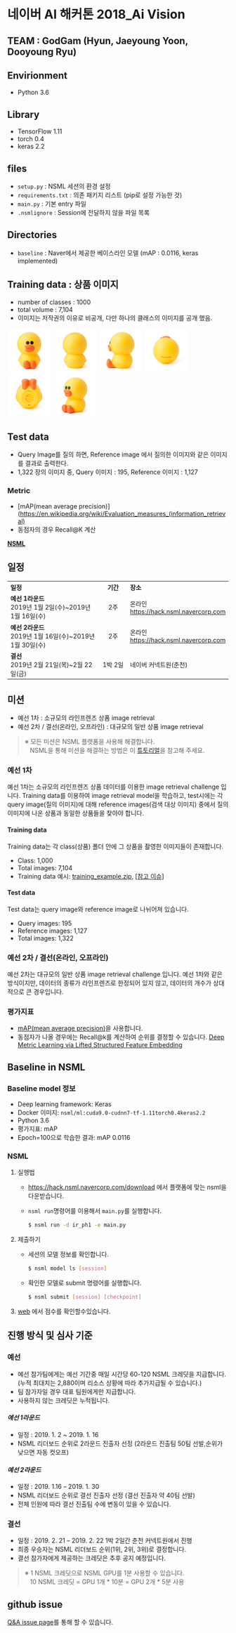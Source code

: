 # 네이버 AI 해커톤 2018_Ai Vision

## TEAM : GodGam (Hyun, Jaeyoung Yoon, Dooyoung Ryu)

## Envirionment

  - Python 3.6

## Library
  - TensorFlow 1.11
  - torch 0.4
  - keras 2.2

## files
  - `setup.py` : NSML 세션의 환경 설정
  - `requirements.txt` : 의존 패키지 리스트 (pip로 설정 가능한 것)
  - `main.py` : 기본 entry 파일
  - `.nsmlignore` : Session에 전달하지 않을 파일 목록

## Directories
  - `baseline` : Naver에서 제공한 베이스라인 모델 (mAP : 0.0116, keras implemented)

## Training data  : 상품 이미지
  - number of classes : 1000
  - total volume : 7,104
  - 이미지는 저작권의 이유로 비공개, 다만 하나의 클래스의 이미지를 공개 했음.

  <p float="left">
    <img src="./sample_image/ex (1).jpg" width="100" />
    <img src="./sample_image/ex (2).jpg" width="100" />
    <img src="./sample_image/ex (3).jpg" width="100" />
    <img src="./sample_image/ex (4).jpg" width="100" />
    <img src="./sample_image/ex (5).jpg" width="100" />
    <img src="./sample_image/ex (6).jpg" width="100" />
  </p>

## Test data
  - Query Image를 질의 하면, Reference image 에서 질의한 이미지와 같은 이미지를 결과로 출력한다.
  - 1,322 장의 이미지 중, Query 이미지 : 195, Reference 이미지 : 1,127

### Metric
  - [mAP(mean average precision)](https://en.wikipedia.org/wiki/Evaluation_measures_(information_retrieval)
  - 동점자의 경우 Recall@K 계산


<strong>[NSML](https://hack.nsml.navercorp.com/intro)</strong>

## 일정
<table class="tbl_schedule">
  <tr>
    <th style="text-align:left;width:50%">일정</th>
    <th style="text-align:center;width:15%">기간</th>
    <th style="text-align:left;width:35%">장소</th>
  </tr>
  <tr>
    <td>
      <strong>예선 1라운드</strong><br>
      2019년 1월 2일(수)~2019년 1월 16일(수)
    </td>
    <td style="text-align:center">2주</td>
    <td>
      온라인<br>
      <a href="https://hack.nsml.navercorp.com">https://hack.nsml.navercorp.com</a>
    </td>
  </tr>
  <tr>
    <td>
      <strong>예선 2라운드</strong><br>
      2019년 1월 16일(수)~2019년 1월 30일(수)
    </td>
    <td style="text-align:center">2주</td>
    <td>
      온라인<br>
      <a href="https://hack.nsml.navercorp.com">https://hack.nsml.navercorp.com</a>
    </td>
  </tr>
  <tr>
    <td>
      <strong>결선</strong><br>
      2019년 2월 21일(목)~2월 22일(금)
    </td>
    <td style="text-align:center">1박 2일</td>
    <td>
      네이버 커넥트원(춘천)<br>
    </td>
  </tr>
</table>


## 미션

* 예선 1차 : 소규모의 라인프렌즈 상품 image retrieval
* 예선 2차 / 결선(온라인, 오프라인) : 대규모의 일반 상품 image retrieval
> ※ 모든 미션은 NSML 플랫폼을 사용해 해결합니다.<br>
> &nbsp;&nbsp;&nbsp;NSML을 통해 미션을 해결하는 방법은 이 [튜토리얼](https://n-clair.github.io/vision-docs/)을 참고해 주세요.

### 예선 1차
예선 1차는 소규모의 라인프렌즈 상품 데이터를 이용한 image retrieval challenge 입니다.
Training data를 이용하여 image retrieval model을 학습하고, test시에는 각 query image(질의 이미지)에 대해 reference images(검색 대상 이미지) 중에서 질의 이미지에 나온 상품과 동일한 상품들을 찾아야 합니다.

#### Training data
Training data는 각 class(상품) 폴더 안에 그 상품을 촬영한 이미지들이 존재합니다.
- Class: 1,000
- Total images: 7,104
- Training data 예시: [training_example.zip](https://github.com/AiHackathon2018/AI-Vision/files/2719945/training_example.zip), [[참고 이슈](https://github.com/AiHackathon2018/AI-Vision/issues/33)]

#### Test data
Test data는 query image와 reference image로 나뉘어져 있습니다.
- Query images: 195
- Reference images: 1,127
- Total images: 1,322

### 예선 2차 / 결선(온라인, 오프라인)
예선 2차는 대규모의 일반 상품 image retrieval challenge 입니다.
예선 1차와 같은 방식이지만, 데이터의 종류가 라인프렌즈로 한정되어 있지 않고, 데이터의 개수가 상대적으로 큰 경우입니다.

### 평가지표
- [mAP(mean average precision)](https://en.wikipedia.org/wiki/Evaluation_measures_(information_retrieval)#Mean_average_precision)을 사용합니다.
- 동점자가 나올 경우에는 Recall@k를 계산하여 순위를 결정할 수 있습니다. [Deep Metric Learning via Lifted Structured Feature Embedding](https://arxiv.org/abs/1511.06452)

## Baseline in NSML

### Baseline model 정보
- Deep learning framework: Keras
- Docker 이미지: `nsml/ml:cuda9.0-cudnn7-tf-1.11torch0.4keras2.2`
- Python 3.6
- 평가지표: mAP
- Epoch=100으로 학습한 결과: mAP 0.0116

### NSML

1. 실행법

    - https://hack.nsml.navercorp.com/download 에서 플랫폼에 맞는 nsml을 다운받습니다.

    - `nsml run`명령어를 이용해서 `main.py`를 실행합니다.

        ```bash
        $ nsml run -d ir_ph1 -e main.py
        ```
2. 제출하기

    - 세션의 모델 정보를 확인합니다.
        ```bash
        $ nsml model ls [session]
        ```
    - 확인한 모델로 submit 명령어를 실행합니다.
        ```bash
        $ nsml submit [session] [checkpoint]
        ```

3. [web](https://hack.nsml.navercorp.com/leaderboard/ir_ph1) 에서 점수를 확인할수있습니다.

## 진행 방식 및 심사 기준
### 예선

* 예선 참가팀에게는 예선 기간중 매일 시간당 60-120 NSML 크레딧을 지급합니다.
  (누적 최대치는 2,880이며 리소스 상황에 따라 추가지급될 수 있습니다.)
* 팀 참가자일 경우 대표 팀원에게만 지급합니다.
* 사용하지 않는 크레딧은 누적됩니다.

#### ***예선 1라운드***
* 일정 : 2019. 1. 2 ~ 2019. 1. 16
* NSML 리더보드 순위로 2라운드 진출자 선정 (2라운드 진출팀 50팀 선발,순위가 낮으면 자동 컷오프)


#### ***예선 2라운드***
* 일정 : 2019. 1.16 – 2019. 1. 30
* NSML 리더보드 순위로 결선 진출자 선정 (결선 진출자 약 40팀 선발)
* 전체 인원에 따라 결선 진출팀 수에 변동이 있을 수 있습니다.

### 결선
* 일정 : 2019. 2. 21 – 2019. 2. 22 1박 2일간 춘천 커넥트원에서 진행
* 최종 우승자는 NSML 리더보드 순위(1위, 2위, 3위)로 결정합니다.
* 결선 참가자에게 제공하는 크레딧은 추후 공지 예정입니다.

> ※ 1 NSML 크레딧으로 NSML GPU를 1분 사용할 수 있습니다.<br>
> &nbsp;&nbsp;&nbsp;10 NSML 크레딧 = GPU 1개 * 10분 = GPU 2개 * 5분 사용

## github issue
[Q&A issue page](https://github.com/AiHackathon2018/AI-Vision/issues)를 통해 할 수 있습니다.<br>
